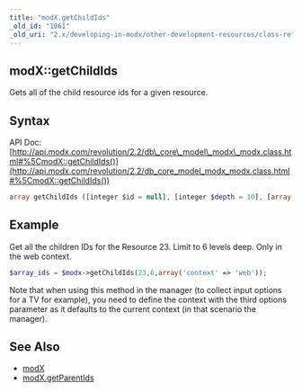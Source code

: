 ```yaml
---
title: "modX.getChildIds"
_old_id: "1061"
_old_uri: "2.x/developing-in-modx/other-development-resources/class-reference/modx/modx.getchildids"
---
```


## modX::getChildIds

Gets all of the child resource ids for a given resource.

## Syntax

API Doc: [http://api.modx.com/revolution/2.2/db\_core\_model\_modx\_modx.class.html#%5CmodX::getChildIds()](http://api.modx.com/revolution/2.2/db_core_model_modx_modx.class.html#%5CmodX::getChildIds())

``` php
array getChildIds ([integer $id = null], [integer $depth = 10], [array $options = array()])
```

## Example

Get all the children IDs for the Resource 23. Limit to 6 levels deep. Only in the web context.

``` php
$array_ids = $modx->getChildIds(23,6,array('context' => 'web'));
```

Note that when using this method in the manager (to collect input options for a TV for example), you need to define the context with the third options parameter as it defaults to the current context (in that scenario the manager).

## See Also

- [modX](extending-modx/core-model/modx "modX")
- [modX.getParentIds](extending-modx/modx-class/reference/modx.getparentids "modX.getParentIds")